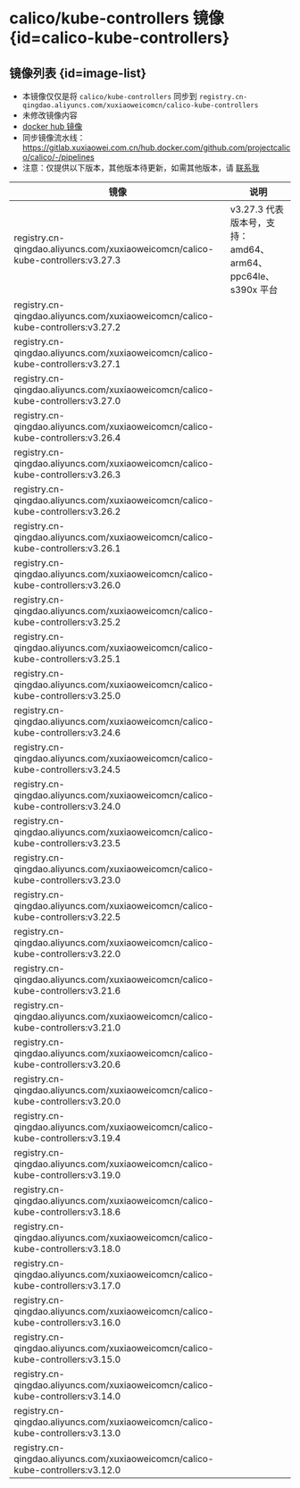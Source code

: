 # calico/kube-controllers 镜像 {id=calico-kube-controllers}

## 镜像列表 {id=image-list}

- 本镜像仅仅是将 `calico/kube-controllers` 同步到 `registry.cn-qingdao.aliyuncs.com/xuxiaoweicomcn/calico-kube-controllers`
- 未修改镜像内容
- [docker hub 镜像](https://hub.docker.com/r/calico/kube-controllers)
- 同步镜像流水线：https://gitlab.xuxiaowei.com.cn/hub.docker.com/github.com/projectcalico/calico/-/pipelines
- 注意：仅提供以下版本，其他版本待更新，如需其他版本，请 [联系我](../../../guide/website.md)

| 镜像                                                                              | 说明                                            |
|---------------------------------------------------------------------------------|-----------------------------------------------|
| registry.cn-qingdao.aliyuncs.com/xuxiaoweicomcn/calico-kube-controllers:v3.27.3 | v3.27.3 代表版本号，支持：amd64、arm64、ppc64le、s390x 平台 |
| registry.cn-qingdao.aliyuncs.com/xuxiaoweicomcn/calico-kube-controllers:v3.27.2 |                                               |
| registry.cn-qingdao.aliyuncs.com/xuxiaoweicomcn/calico-kube-controllers:v3.27.1 |                                               |
| registry.cn-qingdao.aliyuncs.com/xuxiaoweicomcn/calico-kube-controllers:v3.27.0 |                                               |
| registry.cn-qingdao.aliyuncs.com/xuxiaoweicomcn/calico-kube-controllers:v3.26.4 |                                               |
| registry.cn-qingdao.aliyuncs.com/xuxiaoweicomcn/calico-kube-controllers:v3.26.3 |                                               |
| registry.cn-qingdao.aliyuncs.com/xuxiaoweicomcn/calico-kube-controllers:v3.26.2 |                                               |
| registry.cn-qingdao.aliyuncs.com/xuxiaoweicomcn/calico-kube-controllers:v3.26.1 |                                               |
| registry.cn-qingdao.aliyuncs.com/xuxiaoweicomcn/calico-kube-controllers:v3.26.0 |                                               |
| registry.cn-qingdao.aliyuncs.com/xuxiaoweicomcn/calico-kube-controllers:v3.25.2 |                                               |
| registry.cn-qingdao.aliyuncs.com/xuxiaoweicomcn/calico-kube-controllers:v3.25.1 |                                               |
| registry.cn-qingdao.aliyuncs.com/xuxiaoweicomcn/calico-kube-controllers:v3.25.0 |                                               |
| registry.cn-qingdao.aliyuncs.com/xuxiaoweicomcn/calico-kube-controllers:v3.24.6 |                                               |
| registry.cn-qingdao.aliyuncs.com/xuxiaoweicomcn/calico-kube-controllers:v3.24.5 |                                               |
| registry.cn-qingdao.aliyuncs.com/xuxiaoweicomcn/calico-kube-controllers:v3.24.0 |                                               |
| registry.cn-qingdao.aliyuncs.com/xuxiaoweicomcn/calico-kube-controllers:v3.23.5 |                                               |
| registry.cn-qingdao.aliyuncs.com/xuxiaoweicomcn/calico-kube-controllers:v3.23.0 |                                               |
| registry.cn-qingdao.aliyuncs.com/xuxiaoweicomcn/calico-kube-controllers:v3.22.5 |                                               |
| registry.cn-qingdao.aliyuncs.com/xuxiaoweicomcn/calico-kube-controllers:v3.22.0 |                                               |
| registry.cn-qingdao.aliyuncs.com/xuxiaoweicomcn/calico-kube-controllers:v3.21.6 |                                               |
| registry.cn-qingdao.aliyuncs.com/xuxiaoweicomcn/calico-kube-controllers:v3.21.0 |                                               |
| registry.cn-qingdao.aliyuncs.com/xuxiaoweicomcn/calico-kube-controllers:v3.20.6 |                                               |
| registry.cn-qingdao.aliyuncs.com/xuxiaoweicomcn/calico-kube-controllers:v3.20.0 |                                               |
| registry.cn-qingdao.aliyuncs.com/xuxiaoweicomcn/calico-kube-controllers:v3.19.4 |                                               |
| registry.cn-qingdao.aliyuncs.com/xuxiaoweicomcn/calico-kube-controllers:v3.19.0 |                                               |
| registry.cn-qingdao.aliyuncs.com/xuxiaoweicomcn/calico-kube-controllers:v3.18.6 |                                               |
| registry.cn-qingdao.aliyuncs.com/xuxiaoweicomcn/calico-kube-controllers:v3.18.0 |                                               |
| registry.cn-qingdao.aliyuncs.com/xuxiaoweicomcn/calico-kube-controllers:v3.17.0 |                                               |
| registry.cn-qingdao.aliyuncs.com/xuxiaoweicomcn/calico-kube-controllers:v3.16.0 |                                               |
| registry.cn-qingdao.aliyuncs.com/xuxiaoweicomcn/calico-kube-controllers:v3.15.0 |                                               |
| registry.cn-qingdao.aliyuncs.com/xuxiaoweicomcn/calico-kube-controllers:v3.14.0 |                                               |
| registry.cn-qingdao.aliyuncs.com/xuxiaoweicomcn/calico-kube-controllers:v3.13.0 |                                               |
| registry.cn-qingdao.aliyuncs.com/xuxiaoweicomcn/calico-kube-controllers:v3.12.0 |                                               |

<style>

._image_registry_cn-qingdao_aliyuncs_com_xuxiaoweicomcn_calico-kube-controllers table tr th:nth-child(1), 
._image_registry_cn-qingdao_aliyuncs_com_xuxiaoweicomcn_calico-kube-controllers table tr td:nth-child(1) {
    min-width: 575px;
}

._image_registry_cn-qingdao_aliyuncs_com_xuxiaoweicomcn_calico-kube-controllers table tr th:nth-child(2), 
._image_registry_cn-qingdao_aliyuncs_com_xuxiaoweicomcn_calico-kube-controllers table tr td:nth-child(2) {
    min-width: 455px;
}

</style>